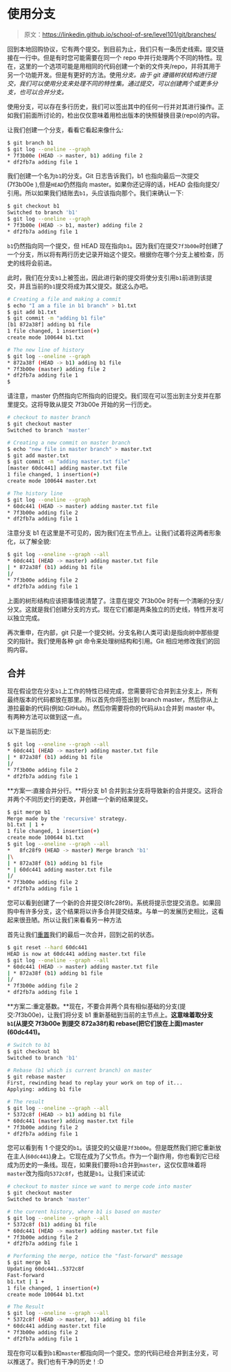 # 使用分支

> 原文：<https://linkedin.github.io/school-of-sre/level101/git/branches/>

回到本地回购协议，它有两个提交。到目前为止，我们只有一条历史线索。提交链接在一行中。但是有时您可能需要在同一个 repo 中并行处理两个不同的特性。现在，这里的一个选项可能是用相同的代码创建一个新的文件夹/repo，并将其用于另一个功能开发。但是有更好的方法。使用*分支。由于 git 遵循树状结构进行提交，我们可以使用分支来处理不同的特性集。通过提交，可以创建两个或更多分支，也可以合并分支。*

使用分支，可以存在多行历史，我们可以签出其中的任何一行并对其进行操作。正如我们前面所讨论的，检出仅仅意味着用检出版本的快照替换目录(repo)的内容。

让我们创建一个分支，看看它看起来像什么:

```sh
$ git branch b1
$ git log --oneline --graph
* 7f3b00e (HEAD -> master, b1) adding file 2
* df2fb7a adding file 1 
```

我们创建一个名为`b1`的分支。Git 日志告诉我们，b1 也指向最后一次提交(7f3b00e ),但是`HEAD`仍然指向 master。如果你还记得的话，HEAD 会指向提交/引用。所以如果我们结账去`b1`，头应该指向那个。我们来确认一下:

```sh
$ git checkout b1
Switched to branch 'b1'
$ git log --oneline --graph
* 7f3b00e (HEAD -> b1, master) adding file 2
* df2fb7a adding file 1 
```

`b1`仍然指向同一个提交，但 HEAD 现在指向`b1`。因为我们在提交`7f3b00e`时创建了一个分支，所以将有两行历史记录开始这个提交。根据你在哪个分支上被检查，历史的线将会前进。

此时，我们在分支`b1`上被签出，因此进行新的提交将使分支引用`b1`前进到该提交，并且当前的`b1`提交将成为其父提交。就这么办吧。

```sh
# Creating a file and making a commit
$ echo "I am a file in b1 branch" > b1.txt
$ git add b1.txt
$ git commit -m "adding b1 file"
[b1 872a38f] adding b1 file
1 file changed, 1 insertion(+)
create mode 100644 b1.txt

# The new line of history
$ git log --oneline --graph
* 872a38f (HEAD -> b1) adding b1 file
* 7f3b00e (master) adding file 2
* df2fb7a adding file 1
$ 
```

请注意，master 仍然指向它所指向的旧提交。我们现在可以签出到主分支并在那里提交。这将导致从提交 7f3b00e 开始的另一行历史。

```sh
# checkout to master branch
$ git checkout master
Switched to branch 'master'

# Creating a new commit on master branch
$ echo "new file in master branch" > master.txt
$ git add master.txt
$ git commit -m "adding master.txt file"
[master 60dc441] adding master.txt file
1 file changed, 1 insertion(+)
create mode 100644 master.txt

# The history line
$ git log --oneline --graph
* 60dc441 (HEAD -> master) adding master.txt file
* 7f3b00e adding file 2
* df2fb7a adding file 1 
```

注意分支 b1 在这里是不可见的，因为我们在主节点上。让我们试着将这两者形象化，以了解全貌:

```sh
$ git log --oneline --graph --all
* 60dc441 (HEAD -> master) adding master.txt file
| * 872a38f (b1) adding b1 file
|/
* 7f3b00e adding file 2
* df2fb7a adding file 1 
```

上面的树形结构应该把事情说清楚了。注意在提交 7f3b00e 时有一个清晰的分支/分叉。这就是我们创建分支的方式。现在它们都是两条独立的历史线，特性开发可以独立完成。

再次重申，在内部，git 只是一个提交树。分支名称(人类可读)是指向树中那些提交的指针。我们使用各种 git 命令来处理树结构和引用。Git 相应地修改我们的回购内容。

## 合并

现在假设您在分支`b1`上工作的特性已经完成，您需要将它合并到主分支上，所有最终版本的代码都放在那里。所以首先你将签出到 branch master，然后你从上游拉最新的代码(例如:GitHub)。然后你需要将你的代码从`b1`合并到 master 中。有两种方法可以做到这一点。

以下是当前历史:

```sh
$ git log --oneline --graph --all
* 60dc441 (HEAD -> master) adding master.txt file
| * 872a38f (b1) adding b1 file
|/
* 7f3b00e adding file 2
* df2fb7a adding file 1 
```

**方案一:直接合并分行。**将分支 b1 合并到主分支将导致新的合并提交。这将合并两个不同历史行的更改，并创建一个新的结果提交。

```sh
$ git merge b1
Merge made by the 'recursive' strategy.
b1.txt | 1 +
1 file changed, 1 insertion(+)
create mode 100644 b1.txt
$ git log --oneline --graph --all
*   8fc28f9 (HEAD -> master) Merge branch 'b1'
|\
| * 872a38f (b1) adding b1 file
* | 60dc441 adding master.txt file
|/
* 7f3b00e adding file 2
* df2fb7a adding file 1 
```

您可以看到创建了一个新的合并提交(8fc28f9)。系统将提示您提交消息。如果回购中有许多分支，这个结果将以许多合并提交结束。与单一的发展历史相比，这看起来很丑陋。所以让我们来看看另一种方法

首先让我们[重置](https://git-scm.com/docs/git-reset)我们的最后一次合并，回到之前的状态。

```sh
$ git reset --hard 60dc441
HEAD is now at 60dc441 adding master.txt file
$ git log --oneline --graph --all
* 60dc441 (HEAD -> master) adding master.txt file
| * 872a38f (b1) adding b1 file
|/
* 7f3b00e adding file 2
* df2fb7a adding file 1 
```

**方案二:重定基数。**现在，不要合并两个具有相似基础的分支(提交:7f3b00e)，让我们将分支 b1 重新基础到当前的主节点上。**这意味着取分支`b1`(从提交 7f3b00e 到提交 872a38f)和 rebase(把它们放在上面)master (60dc441)。**

```sh
# Switch to b1
$ git checkout b1
Switched to branch 'b1'

# Rebase (b1 which is current branch) on master
$ git rebase master
First, rewinding head to replay your work on top of it...
Applying: adding b1 file

# The result
$ git log --oneline --graph --all
* 5372c8f (HEAD -> b1) adding b1 file
* 60dc441 (master) adding master.txt file
* 7f3b00e adding file 2
* df2fb7a adding file 1 
```

您可以看到有 1 个提交的`b1`。该提交的父级是`7f3b00e`。但是既然我们把它重新放在主人(`60dc441`)身上。它现在成为了父节点。作为一个副作用，你也看到它已经成为历史的一条线。现在，如果我们要将`b1`合并到`master`，这仅仅意味着将`master`改为指向`5372c8f`，也就是`b1`。让我们来试试:

```sh
# checkout to master since we want to merge code into master
$ git checkout master
Switched to branch 'master'

# the current history, where b1 is based on master
$ git log --oneline --graph --all
* 5372c8f (b1) adding b1 file
* 60dc441 (HEAD -> master) adding master.txt file
* 7f3b00e adding file 2
* df2fb7a adding file 1

# Performing the merge, notice the "fast-forward" message
$ git merge b1
Updating 60dc441..5372c8f
Fast-forward
b1.txt | 1 +
1 file changed, 1 insertion(+)
create mode 100644 b1.txt

# The Result
$ git log --oneline --graph --all
* 5372c8f (HEAD -> master, b1) adding b1 file
* 60dc441 adding master.txt file
* 7f3b00e adding file 2
* df2fb7a adding file 1 
```

现在你可以看到`b1`和`master`都指向同一个提交。您的代码已经合并到主分支，可以推送了。我们也有干净的历史！:D